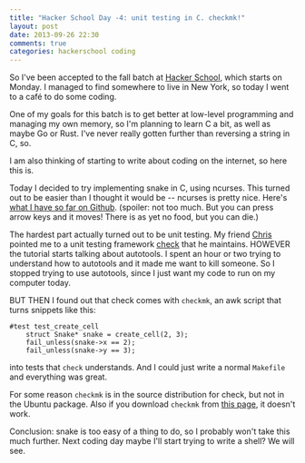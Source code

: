 ```yaml
---
title: "Hacker School Day -4: unit testing in C. checkmk!"
layout: post
date: 2013-09-26 22:30
comments: true
categories: hackerschool coding
---
```


So I've been accepted to the fall batch at
[Hacker School](http://hackerschool.com), which starts on Monday. I
managed to find somewhere to live in New York, so today I went to a café
to do some coding.

One of my goals for this batch is to get better at low-level programming
and managing my own memory, so I'm planning to learn C a bit, as well as
maybe Go or Rust. I've never really gotten further than reversing a
string in C, so.

I am also thinking of starting to write about coding on the internet, so
here this is.
<!-- more -->

Today I decided to try implementing snake in C, using ncurses. This
turned out to be easier than I thought it would be -- ncurses is pretty
nice. Here's [what I have so far on Github](http://github.com/jvns/snake). (spoiler: 
not too much. But you can press arrow keys and it moves! There is as yet
no food, but you can die.)

The hardest part actually turned out to be unit testing. My friend
[Chris](http://www.sable.mcgill.ca/~cpicke/) pointed me to a unit
testing framework [check](http://check.sourceforge.net/doc/check_html/)
that he maintains. HOWEVER the tutorial starts talking about autotools.
I spent an hour or two trying to understand how to autotools and it made
me want to kill someone. So I stopped trying to use autotools, since I
just want my code to run on my computer today.

BUT THEN I found out that check comes with `checkmk`, an awk script that
turns snippets like this:

    #test test_create_cell
        struct Snake* snake = create_cell(2, 3);
        fail_unless(snake->x == 2);
        fail_unless(snake->y == 3);


into tests that `check` understands. And I could just write a normal
`Makefile` and everything was great.

For some reason `checkmk` is in the source distribution for check, but
not in the Ubuntu package. Also if you download `checkmk` from
[this page](http://micah.cowan.name/projects/checkmk/), it doesn't work.

Conclusion: snake is too easy of a thing to do, so I probably won't take
this much further. Next coding day maybe I'll start trying to write a
shell? We will see.
